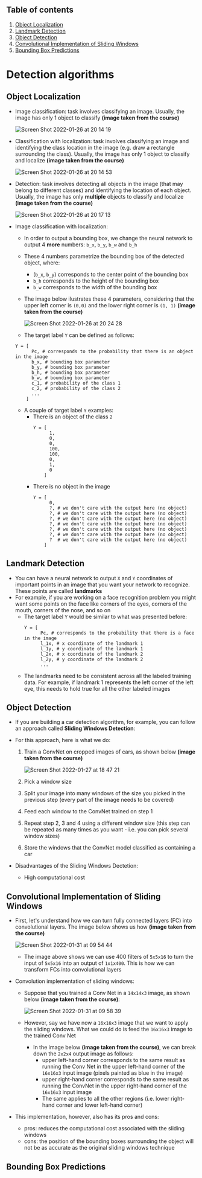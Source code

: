 ## Table of contents
1. [Object Localization](#object_localization)
2. [Landmark Detection](#landmark_detection)
3. [Object Detection](#object_detection)
4. [Convolutional Implementation of Sliding Windows](#convolutional_implementation_of_sliding_windows)
5. [Bounding Box Predictions](#bounding_box_predictions)


# Detection algorithms
## Object Localization <a name="object_localization"></a>
- Image classification: task involves classifying an image. Usually, the image has only 1 object to classify **(image taken from the course)**
  
  ![Screen Shot 2022-01-26 at 20 14 19](https://user-images.githubusercontent.com/36196866/151262867-25366d97-7195-4630-be9b-8f1acac656f2.png)

- Classification with localization: task involves classifying an image and identifying the class location in the image (e.g. draw a rectangle surrounding the class). Usually, the image has only 1 object to classify and localize **(image taken from the course)**

  ![Screen Shot 2022-01-26 at 20 14 53](https://user-images.githubusercontent.com/36196866/151262928-4164645b-56d7-4bf6-9c5b-8564be00ee4c.png)

- Detection: task involves detecting all objects in the image (that may belong to different classes) and identifying the location of each object. Usually, the image has only **multiple** objects to classify and localize **(image taken from the course)**

  ![Screen Shot 2022-01-26 at 20 17 13](https://user-images.githubusercontent.com/36196866/151263146-1a712865-a5c0-4ba1-b084-cb1f57ae728d.png)

- Image classification with localization:
  - In order to output a bounding box, we change the neural network to output 4 **more** numbers: `b_x`, `b_y`, `b_w` and `b_h`
  - These 4 numbers parametrize the bounding box of the detected object, where:
    - (`b_x`, `b_y`) corresponds to the center point of the bounding box
    - `b_h` corresponds to the height of the bounding box
    - `b_w` corresponds to the width of the bounding box
  - The image below ilustrates these 4 parameters, considering that the upper left corner is `(0,0)` and the lower right corner is `(1, 1)` **(image taken from the course)**
  
    ![Screen Shot 2022-01-26 at 20 24 28](https://user-images.githubusercontent.com/36196866/151263941-d0526a69-4f23-4582-94ce-1c650f8bc297.png)

  - The target label `Y` can be defined as follows:
  ```
  Y = [
        Pc, # corresponds to the probability that there is an object in the image
        b_x, # bounding box parameter
        b_y, # bounding box parameter
        b_h, # bounding box parameter
        b_w, # bounding box parameter
        c_1, # probability of the class 1
        c_2, # probability of the class 2
        ...
      ]
  ```
    - A couple of target label `Y` examples:
      - There is an object of the class `2`
        ```
        Y = [
              1,
              0,
              0,
              100,
              100,
              0,
              1,
              0
            ]
        ```
      - There is no object in the image
        ```
        Y = [
              0,
              ?, # we don't care with the output here (no object)
              ?, # we don't care with the output here (no object)
              ?, # we don't care with the output here (no object)
              ?, # we don't care with the output here (no object)
              ?, # we don't care with the output here (no object)
              ?, # we don't care with the output here (no object)
              ?  # we don't care with the output here (no object)
            ]
        ```


## Landmark Detection <a name="landmark_detection"></a>
- You can have a neural network to output `X` and `Y` coordinates of important points in an image that you want your network to recognize. These points are called **landmarks**
- For example, if you are working on a face recognition problem you might want some points on the face like corners of the eyes, corners of the mouth, corners of the nose, and so on
  - The target label `Y` would be similar to what was presented before:
    ```
    Y = [
          Pc, # corresponds to the probability that there is a face in the image
          l_1x, # x coordinate of the landmark 1
          l_1y, # y coordinate of the landmark 1
          l_2x, # x coordinate of the landmark 2
          l_2y, # y coordinate of the landmark 2
          ...
    ```
  - The landmarks need to be consistent across all the labeled training data. For example, if landmark 1 represents the left corner of the left eye, this needs to hold true for all the other labeled images


## Object Detection <a name="object_detection"></a>
- If you are building a car detection algorithm, for example, you can follow an approach called **Sliding Windows Detection**:
- For this approach, here is what we do:
  1. Train a ConvNet on cropped images of cars, as shown below **(image taken from the course)**
    
      ![Screen Shot 2022-01-27 at 18 47 21](https://user-images.githubusercontent.com/36196866/151449158-2a3549c8-7395-4dd2-afbf-03f1d40aee2d.png)
 
  2. Pick a window size
  3. Split your image into many windows of the size you picked in the previous step (every part of the image needs to be covered)
  4. Feed each window to the ConvNet trained on step 1
  5. Repeat step 2, 3 and 4 using a different window size (this step can be repeated as many times as you want - i.e. you can pick several window sizes)
  6. Store the windows that the ConvNet model classified as containing a car

- Disadvantages of the Sliding Windows Dectetion:
  - High computational cost
  

## Convolutional Implementation of Sliding Windows <a name="convolutional_implementation_of_sliding_windows"></a>
- First, let's understand how we can turn fully connected layers (FC) into convolutional layers. The image below shows us how **(image taken from the course)**

  ![Screen Shot 2022-01-31 at 09 54 44](https://user-images.githubusercontent.com/36196866/151797155-2e0730a9-3c9e-4510-8ec2-93e0ae1855c1.png)

  - The image above shows we can use 400 filters of `5x5x16` to turn the input of `5x5x16` into an output of `1x1x400`. This is how we can transform FCs into convolutional layers
- Convolution implementation of sliding windows:
  - Suppose that you trained a Conv Net in a `14x14x3` image, as shown below **(image taken from the course)**:
  
    ![Screen Shot 2022-01-31 at 09 58 39](https://user-images.githubusercontent.com/36196866/151797662-c3fd4deb-6e92-425b-a9f6-663370d6d567.png)

  - However, say we have now a `16x16x3` image that we want to apply the sliding windows. What we could do is feed the `16x16x3` image to the trained Conv Net
    - In the image below **(image taken from the course)**, we can break down the `2x2x4` output image as follows:
      - upper left-hand corner corresponds to the same result as running the Conv Net in the upper left-hand corner of the `16x16x3` input image (pixels painted as blue in the image)
      - upper right-hand corner corresponds to the same result as running the ConvNet in the upper right-hand corner of the `16x16x3` input image
      - The same applies to all the other regions (i.e. lower right-hand corner and lower left-hand corner)
- This implementation, however, also has its pros and cons:
  - pros: reduces the computational cost associated with the sliding windows
  - cons: the position of the bounding boxes surrounding the object will not be as accurate as the original sliding windows technique

 
 ## Bounding Box Predictions <a name="bounding_box_predictions"></a>



